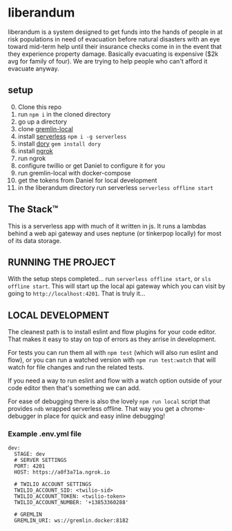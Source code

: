 # liberandum

liberandum is a system designed to get funds into the hands of people in at risk populations in need of evacuation
before natural disasters with an eye toward mid-term help until their insurance checks come in in the event that
they experience property damage. Basically evacuating is expensive (\$2k avg for family of four). We are trying to
help people who can't afford it evacuate anyway.

## setup

0. Clone this repo
1. run `npm i` in the cloned directory
1. go up a directory
1. clone [gremlin-local](https://github.com/designfrontier/gremlin-local)
1. install [serverless](https://serverless.com/) `npm i -g serverless`
1. install [dory](https://github.com/FreedomBen/dory) `gem install dory`
1. install [ngrok](https://ngrok.com/)
1. run ngrok
1. configure twillio or get Daniel to configure it for you
1. run gremlin-local with docker-compose
1. get the tokens from Daniel for local development
1. in the liberandum directory run serverless `serverless offline start`

## The Stack™

This is a serverless app with much of it written in js. It runs a lambdas behind a web api gateway and uses
neptune (or tinkerpop locally) for most of its data storage.

## RUNNING THE PROJECT

With the setup steps completed... run `serverless offline start`, or
`sls offline start`. This will start up the local api gateway which you can visit
by going to `http://localhost:4201`. That is truly it...

## LOCAL DEVELOPMENT

The cleanest path is to install eslint and flow plugins for your code editor. That
makes it easy to stay on top of errors as they arrise in development.

For tests you can run them all with `npm test` (which will also run eslint and
flow), or you can run a watched version with `npm run test:watch` that will watch
for file changes and run the related tests.

If you need a way to run eslint and flow with a watch option outside of your code
editor then that's something we can add.

For ease of debugging there is also the lovely `npm run local` script that provides
`ndb` wrapped serverless offline. That way you get a chrome-debugger in place for
quick and easy inline debugging!

### Example .env.yml file

```
dev:
  STAGE: dev
  # SERVER SETTINGS
  PORT: 4201
  HOST: https://a0f3a71a.ngrok.io

  # TWILIO ACCOUNT SETTINGS
  TWILIO_ACCOUNT_SID: <twilio-sid>
  TWILIO_ACCOUNT_TOKEN: <twilio-token>
  TWILIO_ACCOUNT_NUMBER: '+13853360288'

  # GREMLIN
  GREMLIN_URI: ws://gremlin.docker:8182

```
